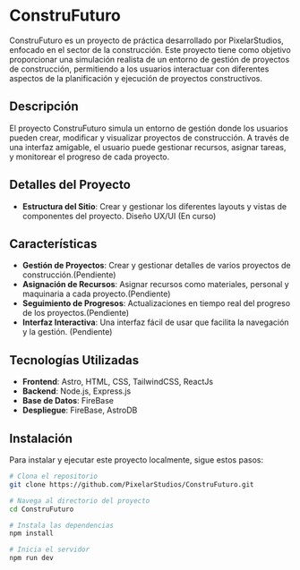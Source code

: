 # ConstruFuturo

ConstruFuturo es un proyecto de práctica desarrollado por PixelarStudios, enfocado en el sector de la construcción. Este proyecto tiene como objetivo proporcionar una simulación realista de un entorno de gestión de proyectos de construcción, permitiendo a los usuarios interactuar con diferentes aspectos de la planificación y ejecución de proyectos constructivos.

## Descripción

El proyecto ConstruFuturo simula un entorno de gestión donde los usuarios pueden crear, modificar y visualizar proyectos de construcción. A través de una interfaz amigable, el usuario puede gestionar recursos, asignar tareas, y monitorear el progreso de cada proyecto.
## Detalles del Proyecto
- **Estructura del Sitio**: Crear y gestionar los diferentes layouts y vistas de componentes del proyecto. Diseño UX/UI (En curso)


## Características

- **Gestión de Proyectos**: Crear y gestionar detalles de varios proyectos de construcción.(Pendiente)
- **Asignación de Recursos**: Asignar recursos como materiales, personal y maquinaria a cada proyecto.(Pendiente)
- **Seguimiento de Progresos**: Actualizaciones en tiempo real del progreso de los proyectos.(Pendiente)
- **Interfaz Interactiva**: Una interfaz fácil de usar que facilita la navegación y la gestión. (Pendiente)

## Tecnologías Utilizadas

- **Frontend**: Astro, HTML, CSS, TailwindCSS, ReactJs
- **Backend**: Node.js, Express.js
- **Base de Datos**: FireBase
- **Despliegue**: FireBase, AstroDB

## Instalación

Para instalar y ejecutar este proyecto localmente, sigue estos pasos:

```bash
# Clona el repositorio
git clone https://github.com/PixelarStudios/ConstruFuturo.git

# Navega al directorio del proyecto
cd ConstruFuturo

# Instala las dependencias
npm install

# Inicia el servidor
npm run dev
